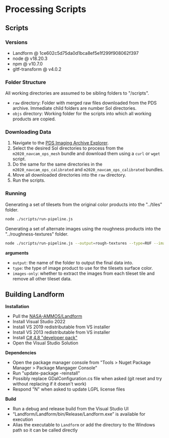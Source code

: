 # Processing Scripts

## Scripts

### Versions

- Landform @ 1ce602c5d75da0d1bca8ef5e1f299f908062f397
- node @ v18.20.3
- npm @ v10.7.0
- gltf-transform @ v4.0.2

### Folder Structure

All working directories are assumed to be sibling folders to "/scripts".

- `raw` directory: Folder with merged raw files downloaded from the PDS archive. Immediate child folders are number Sol directories.
- `objs` directory: Working folder for the scripts into which all working products are copied.

### Downloading Data

1. Navigate to the [PDS Imaging Archive Explorer](https://pds-imaging.jpl.nasa.gov/beta/archive-explorer?mission=mars_2020).
2. Select the desired Sol directories to process from the `m2020_navcam_ops_mesh` bundle and download them using a `curl` or `wget` script.
3. Do the same for the same directories in the `m2020_navcam_ops_calibrated` and `m2020_navcam_ops_calibrated` bundles.
4. Move all downloaded directories into the `raw` directory.
5. Run the scripts.

### Running

Generating a set of tilesets from the original color products into the "../tiles" folder.

```sh
node ./scripts/run-pipeline.js
```

Generating a set of alternate images using the roughness products into the "../roughness-textures" folder.

```sh
node ./scripts/run-pipeline.js --output=rough-textures --type=RUF --images-only
```

**arguments**

- `output`: the name of the folder to output the final data into.
- `type`: the type of image product to use for the tilesets surface color.
- `images-only`: whether to extract the images from each tileset tile and remove all other tileset data.

## Building Landform

**Installation**
- Pull the [NASA-AMMOS/Landform](https://github.com/NASA-AMMOS/Landform)
- Install Visual Studio 2022
- Install VS 2019 redistributable from VS installer
- Install VS 2013 redistributable from VS installer
- Install [C# 4.8 "developer pack"](https://dotnet.microsoft.com/en-us/download/dotnet-framework/net48)
- Open the Visual Studio Solution
 
**Dependencies**
- Open the package manager console from "Tools > Nuget Package Manager > Package Mangager Console"
- Run "update-package -reinstall"
- Possibly replace GDalConfiguration.cs file when asked (git reset and try without replacing if it doesn't work)
- Respond "N" when asked to update LGPL license files

**Build**
- Run a debug and release build from the Visual Studio UI
- “Landform/Landform/bin/Release/Landform.exe” is available for execution
- Alias the executable to `Landform` or add the directory to the Windows path so it can be called directly
